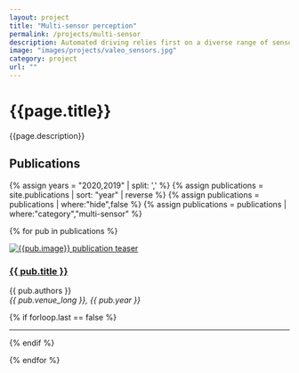 ```yaml
---
layout: project
title: "Multi-sensor perception"
permalink: /projects/multi-sensor
description: Automated driving relies first on a diverse range of sensors, like Valeo’s <a href="https://www.valeo.com/en/360-vue/">fish-eye cameras</a>, <a href="https://www.valeo.com/en/valeo-scala/">LiDARs</a>, radars and <a href="https://www.valeo.com/en/ultrasonic-parking-sensors/">ultrasonics</a>. Exploiting at best the outputs of each of these sensors at any instant is fundamental to understand the complex environment of the vehicle and gain robustness. To this end, we explore various machine learning approaches where sensors are considered either in isolation (as radar in <a href="https://arxiv.org/abs/2005.01456">Carrada</a> at ICPR’20) or collectively (as in <a href="https://valeoai.github.io/blog/publications/xmuda/">xMUDA</a> at CVPR’20).
image: "images/projects/valeo_sensors.jpg"
category: project
url: ""
---
```




<h1>{{page.title}}</h1> 
<p>{{page.description}}</p>


<h2>Publications</h2>

{% assign years = "2020,2019" | split: ',' %}
{% assign publications = site.publications | sort: "year" | reverse %}
{% assign publications = publications | where:"hide",false %}
{% assign publications = publications | where:"category","multi-sensor" %}

<!-- {% for year in years %} -->

<!-- {% assign curr_publications = publications | where:"year", year %} -->
<!-- {% assign curr_publications = curr_publications | sort: "month" | reverse %} -->

<!-- {% for pub in curr_publications %} -->
{% for pub in publications %}

<div class="row">
    <div class="col-md-4">
         <div class="pubteaserbs">
            <a href="{{site.url  | append: site.baseurl | append: pub.permalink}}">
            <img class="media-object" src="../{{ pub.image }}" alt="{{pub.image}} publication teaser"/>
             </a>
        </div>
    </div>
    <!-- <div class="col-md-1"></div> -->
    <div class="col-md-8">
        <div class="pubitembs">
  <h3><a href="{{site.url  | append: site.baseurl | append: pub.permalink}}">{{ pub.title }}</a></h3>
  <p class="b">{{ pub.authors }}
    <br>
    <em>{{ pub.venue_long }}, {{ pub.year }}</em>
   </p>
</div>
</div>
</div>


{% if forloop.last == false %}
<hr>
{% endif %}

{% endfor %} 

<!-- {% endfor %}  -->

